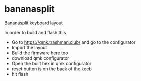 # bananasplit
Bananasplit keyboard layout

In order to build and flash this

- Go to https://qmk.trashman.club/ and go to the configurator
- Import the layout
- Build the firmware here too
- download qmk configurator 
- Open the built hex in qmk configurator
- reset button is on the back of the keeb
- hit flash

